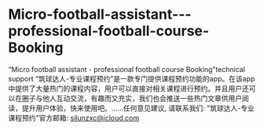 # Micro-football-assistant---professional-football-course-Booking
“Micro football assistant - professional football course Booking”technical support
“筑球达人-专业课程预约”是一款专门提供课程预约功能的app。在该app中提供了大量热门的课程内容，用户可以直接对相关课程进行预约。并且用户还可以在圈子与他人互动交流，有趣而又充实，我们也会推送一些热门文章供用户阅读，提升用户体验，快来使用吧。……任何意见建议, 请联系我们: 
   "筑球达人-专业课程预约"官方邮箱: silunzxc@icloud.com

